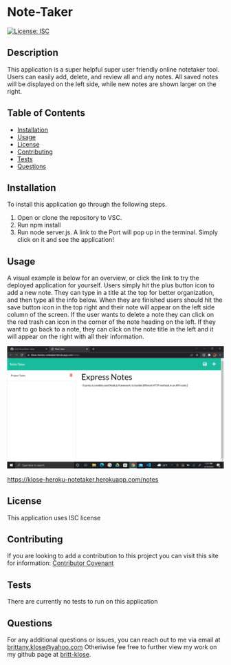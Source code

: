 # Note-Taker

[![License: ISC](https://img.shields.io/badge/License-ISC-blue.svg)](https://opensource.org/licenses/ISC)

  ## Description
 This application is a super helpful super user friendly online notetaker tool. Users can easily add, delete, and review all and any notes. All saved notes will be displayed on the left side, while new notes are shown larger on the right.

  ## Table of Contents

* [Installation](#installation)
* [Usage](#usage)
* [License](#license)
* [Contributing](#contributing)
* [Tests](#tests)
* [Questions](#questions)

## Installation
To install this application go through the following steps. 
1. Open or clone the repository to VSC. 
2. Run npm install
3. Run node server.js. A link to the Port will pop up in the terminal. Simply click on it and see the application!

## Usage
A visual example is below for an overview, or click the link to try the deployed application for yourself. Users simply hit the plus button icon to add a new note. They can type in a title at the top for better organization, and then type all the info below. When they are finished users should hit the save button icon in the top right and their note will appear on the left side column of the screen. If the user wants to delete a note they can click on the red trash can icon in the corner of the note heading on the left. If they want to go back to a note, they can click on the note title in the left and it will appear on the right with all their information. 

![alt text](/images/note.png) 

https://klose-heroku-notetaker.herokuapp.com/notes

## License
This application uses ISC license 

## Contributing
If you are looking to add a contribution to this project you can visit this site for information: [Contributor Covenant](https://www.contributor-covenant.org/)

## Tests
There are currently no tests to run on this application

## Questions

For any additional questions or issues, you can reach out to me 
via email at brittany.klose@yahoo.com
Otheriwise fee free to further view my work on my github page at [britt-klose](https://github.com/britt-klose/).
